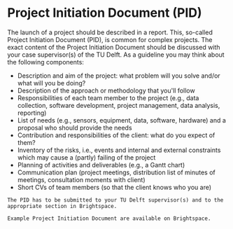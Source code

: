 
# Project Initiation Document (PID)

The launch of a project should be described in a report. This, so-called Project Initiation Document (PID), is common for complex projects. The exact content of the Project Initiation Document should be discussed with your case supervisor(s) of the TU Delft. As a guideline you may think about the following components:

- Description and aim of the project: what problem will you solve and/or what will you be doing?
- Description of the approach or methodology that you'll follow
- Responsibilities of each team member to the project (e.g., data collection, software development, project management, data analysis, reporting)
- List of needs (e.g., sensors, equipment, data, software, hardware) and a proposal who should provide the needs
- Contribution and responsibilities of the client: what do you expect of them?
- Inventory of the risks, i.e., events and internal and external constraints which may cause a (partly) failing of the project 
- Planning of activities and deliverables (e.g., a Gantt chart)
- Communication plan (project meetings, distribution list of minutes of meetings, consultation moments with client)
- Short CVs of team members (so that the client knows who you are)

```admonish info
The PID has to be submitted to your TU Delft supervisor(s) and to the appropriate section in Brightspace.

Example Project Initiation Document are available on Brightspace.
```

